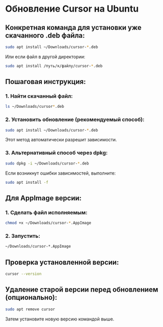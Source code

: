 # Обновление Cursor на Ubuntu

## Конкретная команда для установки уже скачанного .deb файла:

```bash
sudo apt install ~/Downloads/cursor-*.deb
```

Или если файл в другой директории:

```bash
sudo apt install /путь/к/файлу/cursor-*.deb
```

## Пошаговая инструкция:

### 1. Найти скачанный файл:

```bash
ls ~/Downloads/cursor*.deb
```

### 2. Установить обновление (рекомендуемый способ):

```bash
sudo apt install ~/Downloads/cursor-*.deb
```

Этот метод автоматически разрешит зависимости.

### 3. Альтернативный способ через dpkg:

```bash
sudo dpkg -i ~/Downloads/cursor-*.deb
```

Если возникнут ошибки зависимостей, выполните:

```bash
sudo apt install -f
```

## Для AppImage версии:

### 1. Сделать файл исполняемым:

```bash
chmod +x ~/Downloads/cursor-*.AppImage
```

### 2. Запустить:

```bash
~/Downloads/cursor-*.AppImage
```

## Проверка установленной версии:

```bash
cursor --version
```

## Удаление старой версии перед обновлением (опционально):

```bash
sudo apt remove cursor
```

Затем установите новую версию командой выше.
